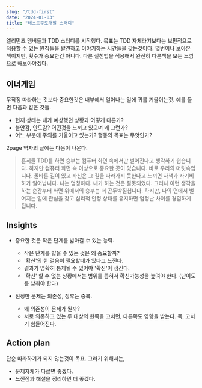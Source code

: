 ```yaml
---
slug: "/tdd-first"
date: "2024-01-03"
title: "테스트주도개발 스터디"
---
```


엘리먼츠 멤버들과 TDD 스터디를 시작했다. 
목표는 TDD 자체라기보다는 보편적으로 적용할 수 있는 원칙들을 발견하고 이야기하는 시간들을 갖는것이다. 
몇번이나 보아온 책이지만, 횟수가 중요한건 아니다. 
다른 실천법을 적용해서 완전히 다른책을 보는 느낌으로 해보아야겠다. 

## 이너게임

무작정 따라하는 것보다 중요한것은 내부에서 일어나는 일에 귀를 기울이는것.
예를 들면 다음과 같은 것들. 

- 현재 상태는 내가 예상했던 상황과 어떻게 다른가?
- 불안감, 안도감? 어떤것을 느끼고 있으며 왜 그런가?
- 어느 부분에 주의를 기울이고 있는가? 행동의 목표는 무엇인가?

2page 역자의 글에는 다음이 나온다.

> 흔히들 TDD를 하면 승부는 컴퓨터 화면 속에서만 벌어진다고 생각하기 쉽습니다. 하지만 컴퓨터 화면 속 이상으로 중요한 곳이 있습니다. 바로 우리의 머릿속입니다. 올바른 길이 있고 자신은 그 길을 따라가지 못한다고 느끼면 자책과 자기비하가 일어납니다. 나는 멍청하다. 내가 하는 것은 잘못되었다. 그러나 이런 생각을 하는 순간부터 화면 위에서의 승부는 더 곤두박질칩니다. 하지만, 나의 면에서 벌어지는 일에 관심을 갖고 심리적 안정 상태를 유지하면 엄청난 차이를 경험하게 됩니다. 

## Insights 
- 중요한 것은 작은 단계를 밟아갈 수 있는 능력.
  - 작은 단계를 밟을 수 있는 것은 왜 중요할까?
  - '확신'의 한 걸음이 필요할때가 있다고 느낀다.
  - 결과가 명확히 통제될 수 있어야 '확신'이 생긴다.
  - '확신' 할 수 없는 상황에서는 범위를 좁혀서 확신가능성을 높여야 한다. (난이도를 낮춰야 한다)
  
- 진정한 문제는 의존성, 징후는 중복.
  - 왜 의존성이 문제가 될까?
  - 서로 의존하고 있는 두 대상의 한쪽을 고치면, 다른쪽도 영향을 받는다. 즉, 고치기 힘들어진다.

## Action plan
단순 따라하기가 되지 않는것이 목표. 
그러기 위해서는,

- 문제자체가 다르면 좋겠다.
- 느낀점과 해설을 정리하면 더 좋겠다.  
